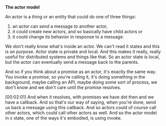 **The actor model**

An actor is a thing or an entity that could do one of three things:
1. an actor can send a message to another actor,
2. it could create new actors, and so basically have child actors or
3.  it could change its behavior in response to a message.

We don't really know what's inside an actor. We can't read it states and this is on purpose. Actor state is private and local. And this makes it really, really useful for distributed systems and things like that. So an actor state is local, but the actor can eventually send a message back to the parents.

And so if you think about a promise as an actor, it's exactly the same way. You invoke a promise, so you're calling it, it's doing something in the background, maybe calling an API, maybe doing some sort of process, we don't know and we don't care until the promise resolves.

[00:02:01]
And when it resolves, with promises we have dot then and we have a callback. And so that's our way of saying, when you're done, send us back a message using this callback. And so actors could of course call other actors, which could call other actors as well. And so the actor model in x state, one of the ways it's embodied, is using invoke.

